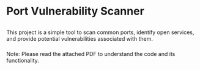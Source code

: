 # Port Vulnerability Scanner


##
This project is a simple tool to scan common ports, identify open services, and provide potential vulnerabilities associated with them.

###
Note: Please read the attached PDF to understand the code and its functionality.

